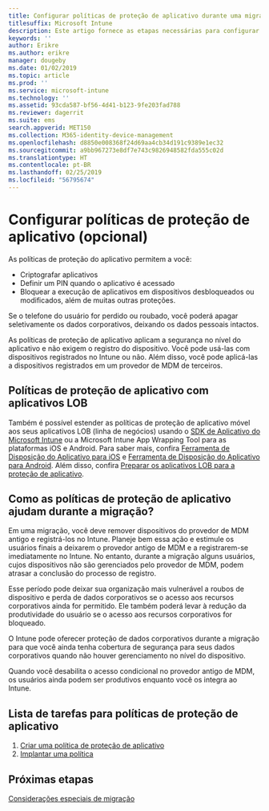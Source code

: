```yaml
---
title: Configurar políticas de proteção de aplicativo durante uma migração do Intune
titlesuffix: Microsoft Intune
description: Este artigo fornece as etapas necessárias para configurar políticas de proteção de aplicativo durante uma migração do Microsoft Intune.
keywords: ''
author: Erikre
ms.author: erikre
manager: dougeby
ms.date: 01/02/2019
ms.topic: article
ms.prod: ''
ms.service: microsoft-intune
ms.technology: ''
ms.assetid: 93cda587-bf56-4d41-b123-9fe203fad788
ms.reviewer: dagerrit
ms.suite: ems
search.appverid: MET150
ms.collection: M365-identity-device-management
ms.openlocfilehash: d8850e008368f24d69aa4cb34d191c9389e1ec32
ms.sourcegitcommit: a9bb967273e8df7e743c9826948582fda555c02d
ms.translationtype: HT
ms.contentlocale: pt-BR
ms.lasthandoff: 02/25/2019
ms.locfileid: "56795674"
---
```

# <a name="configure-app-protection-policies-optional"></a>Configurar políticas de proteção de aplicativo (opcional)


As políticas de proteção do aplicativo permitem a você:
* Criptografar aplicativos
* Definir um PIN quando o aplicativo é acessado
* Bloquear a execução de aplicativos em dispositivos desbloqueados ou modificados, além de muitas outras proteções.

Se o telefone do usuário for perdido ou roubado, você poderá apagar seletivamente os dados corporativos, deixando os dados pessoais intactos.

As políticas de proteção de aplicativo aplicam a segurança no nível do aplicativo e não exigem o registro do dispositivo. Você pode usá-las com dispositivos registrados no Intune ou não. Além disso, você pode aplicá-las a dispositivos registrados em um provedor de MDM de terceiros.

## <a name="app-protection-policies-with-lob-apps"></a>Políticas de proteção de aplicativo com aplicativos LOB

Também é possível estender as políticas de proteção de aplicativo móvel aos seus aplicativos LOB (linha de negócios) usando o [SDK de Aplicativo do Microsoft Intune](app-sdk-get-started.md) ou a Microsoft Intune App Wrapping Tool para as plataformas iOS e Android. Para saber mais, confira [Ferramenta de Disposição do Aplicativo para iOS](app-wrapper-prepare-ios.md) e [Ferramenta de Disposição do Aplicativo para Android](app-wrapper-prepare-android.md). Além disso, confira [Preparar os aplicativos LOB para a proteção de aplicativo](apps-prepare-mobile-application-management.md).

## <a name="how-do-app-protection-policies-help-during-migration"></a>Como as políticas de proteção de aplicativo ajudam durante a migração?

Em uma migração, você deve remover dispositivos do provedor de MDM antigo e registrá-los no Intune. Planeje bem essa ação e estimule os usuários finais a deixarem o provedor antigo de MDM e a registrarem-se imediatamente no Intune. No entanto, durante a migração alguns usuários, cujos dispositivos não são gerenciados pelo provedor de MDM, podem atrasar a conclusão do processo de registro.

Esse período pode deixar sua organização mais vulnerável a roubos de dispositivo e perda de dados corporativos se o acesso aos recursos corporativos ainda for permitido. Ele também poderá levar à redução da produtividade do usuário se o acesso aos recursos corporativos for bloqueado.

O Intune pode oferecer proteção de dados corporativos durante a migração para que você ainda tenha cobertura de segurança para seus dados corporativos quando não houver gerenciamento no nível do dispositivo.

Quando você desabilita o acesso condicional no provedor antigo de MDM, os usuários ainda podem ser produtivos enquanto você os integra ao Intune.

## <a name="task-list-for-app-protection-policies"></a>Lista de tarefas para políticas de proteção de aplicativo

1. [Criar uma política de proteção de aplicativo](app-protection-policies.md#create-an-app-protection-policy)
2. [Implantar uma política](app-protection-policies.md#deploy-a-policy-to-users)


## <a name="next-steps"></a>Próximas etapas

[Considerações especiais de migração](migration-guide-considerations.md)
